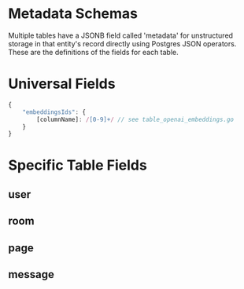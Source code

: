 # Metadata Schemas
Multiple tables have a JSONB field called 'metadata' for unstructured storage in that entity's record directly using Postgres JSON operators. These are the definitions of the fields for each table.

# Universal Fields
```js
{
    "embeddingsIds": {
        [columnName]: /[0-9]+/ // see table_openai_embeddings.go
    }
}
```

# Specific Table Fields

## user

## room

## page

## message


